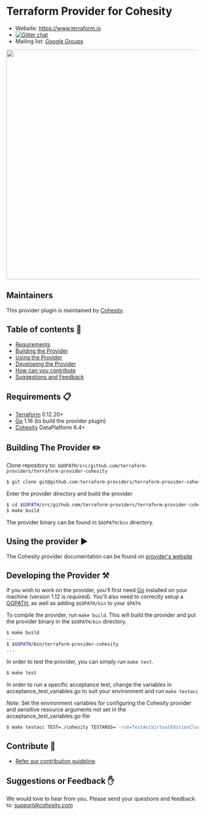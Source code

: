 # Terraform Provider for Cohesity

- Website: https://www.terraform.io
- [![Gitter chat](https://badges.gitter.im/hashicorp-terraform/Lobby.png)](https://gitter.im/hashicorp-terraform/Lobby)
- Mailing list: [Google Groups](http://groups.google.com/group/terraform-tool)

<img src="https://upload.wikimedia.org/wikipedia/commons/thumb/0/04/Terraform_Logo.svg/512px-Terraform_Logo.svg.png" width="600px">

## Maintainers

This provider plugin is maintained by [Cohesity](https://www.cohesity.com/)

## Table of contents :scroll:

 - [Requirements](#requirements)
 - [Building the Provider](#building-the-provider)
 - [Using the Provider](#using-the-provider)
 - [Developing the Provider](#developing-the-provider)
 - [How can you contribute](#contribute)
 - [Suggestions and Feedback](#suggest)


## <a name ="requirements"></a> Requirements :clipboard:

-	[Terraform](https://www.terraform.io/downloads.html) 0.12.20+
-	[Go](https://golang.org/doc/install) 1.16 (to build the provider plugin)
-   [Cohesity](https://www.cohesity.com/) DataPlatform 6.4+

## <a name ="building-the-provider"></a> Building The Provider :pencil2:

Clone repository to: `$GOPATH/src/github.com/terraform-providers/terraform-provider-cohesity`

```sh
$ git clone git@github.com:terraform-providers/terraform-provider-cohesity $GOPATH/src/github.com/terraform-providers/terraform-provider-cohesity
```

Enter the provider directory and build the provider

```sh
$ cd $GOPATH/src/github.com/terraform-providers/terraform-provider-cohesity
$ make build
```

The provider binary can be found in `$GOPATH/bin` directory.

## <a name ="using-the-provider"></a> Using the provider :arrow_forward:

The Cohesity provider documentation can be found on [provider's website](https://registry.terraform.io/providers/cohesity/cohesity/latest/docs)

## <a name ="developing-the-provider"></a> Developing the Provider :hammer_and_pick:

If you wish to work on the provider, you'll first need [Go](http://www.golang.org) installed on your machine (version 1.12 is *required*). You'll also need to correctly setup a [GOPATH](http://golang.org/doc/code.html#GOPATH), as well as adding `$GOPATH/bin` to your `$PATH`.

To compile the provider, run `make build`. This will build the provider and put the provider binary in the `$GOPATH/bin` directory.

```sh
$ make build
...
$ $GOPATH/bin/terraform-provider-cohesity
...
```
In order to test the provider, you can simply run `make test`.

```sh
$ make test
```
In order to run a specific acceptance test, change the variables in acceptance_test_variables.go to suit your environment and run `make testacc`

*Note:* Set the environment variables for configuring the Cohesity provider and sensitive resource arguments not set in the acceptance_test_variables.go file

```sh
$ make testacc TEST=./cohesity TESTARGS='-run=TestAccVirtualEditionCluster_basic'
```

## <a name="contribute"></a> Contribute :handshake:

* [Refer our contribution guideline](./CONTRIBUTING.md).


## <a name ="suggest"></a> Suggestions or Feedback :raised_hand:

We would love to hear from you. Please send your questions and feedback to: *support@cohesity.com*
